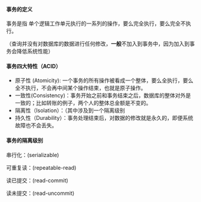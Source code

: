 #### 事务的定义

事务是指 单个逻辑工作单元执行的一系列的操作，要么完全执行，要么完全不执行。

（查询并没有对数据库的数据进行任何修改，**一般**不加入到事务中，因为加入到事务会降低系统性能）

#### 事务四大特性（ACID）

* 原子性 (Atomicity):  一个事务的所有操作被看成一个整体，要么全执行，要么全不执行，不会再中间某个操作结束，也就是原子操作。
* 一致性(Consistency)：事务开始之前和事务结束之后，数据库的整体对外是一致的；比如转账的例子，两个人的整体总金额是不变的。
* 隔离性（Isolation）：（其中涉及到一个隔离级别
* 持久性（Durability）：事务处理结束后，对数据的修改就是永久的，即便系统故障也不会丢失。

#### 事务的隔离级别

串行化：(serializable)

可重复读：(repeatable-read)

读已提交：(read-commit)

读未提交：(read-uncommit)
